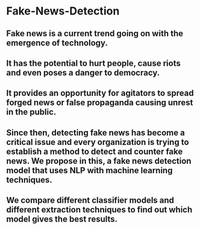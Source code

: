 # Fake-News-Detection
## Fake news is a current trend going on with the emergence of technology.
## It has the potential to hurt people, cause riots and even poses a danger to democracy.
## It provides an opportunity for agitators to spread forged news or false propaganda causing unrest in the public.
## Since then, detecting fake news has become a critical issue and every organization is trying to establish a method to detect and counter fake news. We propose in this, a fake news detection model that uses NLP with machine learning techniques.
## We compare different classifier models and different extraction techniques to find out which model gives the best results.
